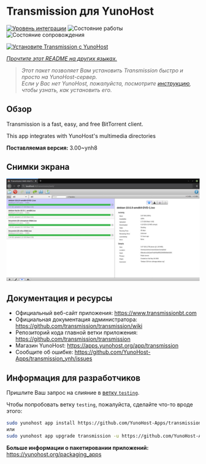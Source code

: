 <!--
Важно: этот README был автоматически сгенерирован <https://github.com/YunoHost/apps/tree/master/tools/readme_generator>
Он НЕ ДОЛЖЕН редактироваться вручную.
-->

# Transmission для YunoHost

[![Уровень интеграции](https://apps.yunohost.org/badge/integration/transmission)](https://ci-apps.yunohost.org/ci/apps/transmission/)
![Состояние работы](https://apps.yunohost.org/badge/state/transmission)
![Состояние сопровождения](https://apps.yunohost.org/badge/maintained/transmission)

[![Установите Transmission с YunoHost](https://install-app.yunohost.org/install-with-yunohost.svg)](https://install-app.yunohost.org/?app=transmission)

*[Прочтите этот README на других языках.](./ALL_README.md)*

> *Этот пакет позволяет Вам установить Transmission быстро и просто на YunoHost-сервер.*  
> *Если у Вас нет YunoHost, пожалуйста, посмотрите [инструкцию](https://yunohost.org/install), чтобы узнать, как установить его.*

## Обзор

Transmission is a fast, easy, and free BitTorrent client.

This app integrates with YunoHost's multimedia directories


**Поставляемая версия:** 3.00~ynh8

## Снимки экрана

![Снимок экрана Transmission](./doc/screenshots/transmission.jpg)

## Документация и ресурсы

- Официальный веб-сайт приложения: <https://www.transmissionbt.com>
- Официальная документация администратора: <https://github.com/transmission/transmission/wiki>
- Репозиторий кода главной ветки приложения: <https://github.com/transmission/transmission>
- Магазин YunoHost: <https://apps.yunohost.org/app/transmission>
- Сообщите об ошибке: <https://github.com/YunoHost-Apps/transmission_ynh/issues>

## Информация для разработчиков

Пришлите Ваш запрос на слияние в [ветку `testing`](https://github.com/YunoHost-Apps/transmission_ynh/tree/testing).

Чтобы попробовать ветку `testing`, пожалуйста, сделайте что-то вроде этого:

```bash
sudo yunohost app install https://github.com/YunoHost-Apps/transmission_ynh/tree/testing --debug
или
sudo yunohost app upgrade transmission -u https://github.com/YunoHost-Apps/transmission_ynh/tree/testing --debug
```

**Больше информации о пакетировании приложений:** <https://yunohost.org/packaging_apps>
